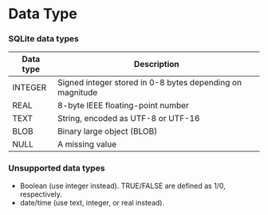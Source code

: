 # Data Type

### SQLite data types
| Data type | Description                                               |
|-----------|-----------------------------------------------------------|
| INTEGER   | Signed integer stored in 0-8 bytes depending on magnitude |
| REAL      | 8-byte IEEE floating-point number                         |
| TEXT      | String, encoded as UTF-8 or UTF-16                        |
| BLOB      | Binary large object (BLOB)                                |
| NULL      | A missing value                                           |

### Unsupported data types
- Boolean (use integer instead). TRUE/FALSE are defined as 1/0, respectively.
- date/time (use text, integer, or real instead).
